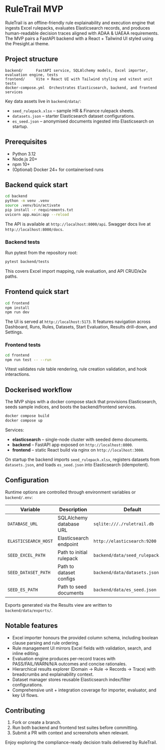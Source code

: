 # RuleTrail MVP

RuleTrail is an offline-friendly rule explainability and execution engine that ingests Excel rulepacks, evaluates Elasticsearch
records, and produces human-readable decision traces aligned with ADAA & UAEAA requirements. The MVP pairs a FastAPI backend with a
React + Tailwind UI styled using the Presight.ai theme.

## Project structure

```
backend/      FastAPI service, SQLAlchemy models, Excel importer, evaluation engine, tests
frontend/     Vite + React UI with Tailwind styling and vitest unit tests
docker-compose.yml  Orchestrates Elasticsearch, backend, and frontend services
```

Key data assets live in `backend/data/`:

- `seed_rulepack.xlsx` – sample HR & Finance rulepack sheets.
- `datasets.json` – starter Elasticsearch dataset configurations.
- `es_seed.json` – anonymised documents ingested into Elasticsearch on startup.

## Prerequisites

- Python 3.12
- Node.js 20+
- npm 10+
- (Optional) Docker 24+ for containerised runs

## Backend quick start

```bash
cd backend
python -m venv .venv
source .venv/bin/activate
pip install -r requirements.txt
uvicorn app.main:app --reload
```

The API is available at `http://localhost:8000/api`. Swagger docs live at `http://localhost:8000/docs`.

### Backend tests

Run pytest from the repository root:

```bash
pytest backend/tests
```

This covers Excel import mapping, rule evaluation, and API CRUD/e2e paths.

## Frontend quick start

```bash
cd frontend
npm install
npm run dev
```

The UI is served at `http://localhost:5173`. It features navigation across Dashboard, Runs, Rules, Datasets, Start Evaluation,
Results drill-down, and Settings.

### Frontend tests

```bash
cd frontend
npm run test -- --run
```

Vitest validates rule table rendering, rule creation validation, and hook interactions.

## Dockerised workflow

The MVP ships with a docker compose stack that provisions Elasticsearch, seeds sample indices, and boots the backend/frontend
services.

```bash
docker compose build
docker compose up
```

Services:

- **elasticsearch** – single-node cluster with seeded demo documents.
- **backend** – FastAPI app exposed on `http://localhost:8000`.
- **frontend** – static React build via nginx on `http://localhost:3000`.

On startup the backend imports `seed_rulepack.xlsx`, registers datasets from `datasets.json`, and loads `es_seed.json` into
Elasticsearch (idempotent).

## Configuration

Runtime options are controlled through environment variables or `backend/.env`:

| Variable | Description | Default |
|----------|-------------|---------|
| `DATABASE_URL` | SQLAlchemy database URL | `sqlite:///./ruletrail.db` |
| `ELASTICSEARCH_HOST` | Elasticsearch endpoint | `http://elasticsearch:9200` |
| `SEED_EXCEL_PATH` | Path to initial rulepack | `backend/data/seed_rulepack.xlsx` |
| `SEED_DATASET_PATH` | Path to dataset configs | `backend/data/datasets.json` |
| `SEED_ES_PATH` | Path to seed documents | `backend/data/es_seed.json` |

Exports generated via the Results view are written to `backend/data/exports/`.

## Notable features

- Excel importer honours the provided column schema, including boolean clause parsing and rule ordering.
- Rule management UI mirrors Excel fields with validation, search, and inline editing.
- Evaluation engine produces per-record traces with PASS/FAIL/WARN/N/A outcomes and concise rationales.
- Hierarchical results explorer (Domain → Rule → Records → Trace) with breadcrumbs and explainability context.
- Dataset manager stores reusable Elasticsearch index/filter configurations.
- Comprehensive unit + integration coverage for importer, evaluator, and key UI flows.

## Contributing

1. Fork or create a branch.
2. Run both backend and frontend test suites before committing.
3. Submit a PR with context and screenshots when relevant.

Enjoy exploring the compliance-ready decision trails delivered by RuleTrail.
